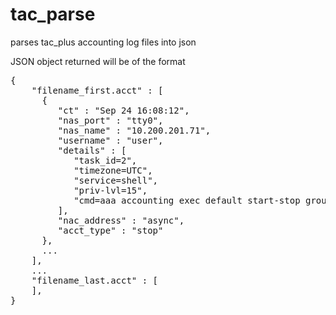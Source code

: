 # tac_parse
parses tac_plus accounting log files into json

JSON object returned will be of the format
<pre>
{
	"filename_first.acct" : [
      {
         "ct" : "Sep 24 16:08:12",
         "nas_port" : "tty0",
         "nas_name" : "10.200.201.71",
         "username" : "user",
         "details" : [
            "task_id=2",
            "timezone=UTC",
            "service=shell",
            "priv-lvl=15",
            "cmd=aaa accounting exec default start-stop group tacacs+ <cr>"
         ],
         "nac_address" : "async",
         "acct_type" : "stop"
      },
      ...
	],
	...
	"filename_last.acct" : [
	],
}
</pre>